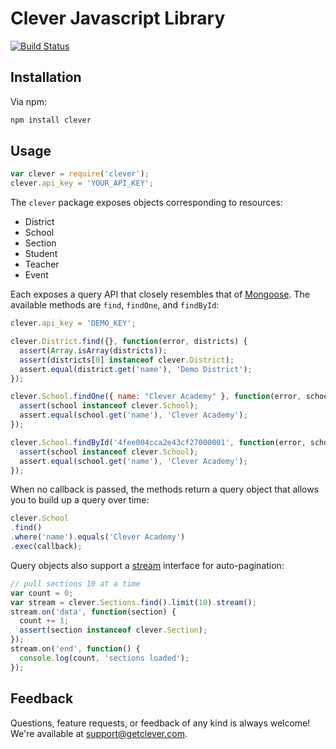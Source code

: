 # Clever Javascript Library

[![Build Status](https://secure.travis-ci.org/Clever/clever-js.png)](http://travis-ci.org/Clever/clever-js)

## Installation

Via npm:

```bash
npm install clever
```

## Usage

```javascript
var clever = require('clever');
clever.api_key = 'YOUR_API_KEY';
```

The `clever` package exposes objects corresponding to resources:

* District
* School
* Section
* Student
* Teacher
* Event

Each exposes a query API that closely resembles that of [Mongoose](http://mongoosejs.com/docs/queries.html). The available methods are `find`, `findOne`, and `findById`:

```javascript
clever.api_key = 'DEMO_KEY';

clever.District.find({}, function(error, districts) {
  assert(Array.isArray(districts));
  assert(districts[0] instanceof clever.District);
  assert.equal(district.get('name'), 'Demo District');
});

clever.School.findOne({ name: "Clever Academy" }, function(error, school) {
  assert(school instanceof clever.School);
  assert.equal(school.get('name'), 'Clever Academy');
});

clever.School.findById('4fee004cca2e43cf27000001', function(error, school) {
  assert(school instanceof clever.School);
  assert.equal(school.get('name'), 'Clever Academy');
});
```

When no callback is passed, the methods return a query object that allows you to build up a query over time:

```javascript
clever.School
.find()
.where('name').equals('Clever Academy')
.exec(callback);
```

Query objects also support a [stream](http://nodejs.org/api/stream.html) interface for auto-pagination:

```javascript
// pull sections 10 at a time
var count = 0;
var stream = clever.Sections.find().limit(10).stream();
stream.on('data', function(section) {
  count += 1;
  assert(section instanceof clever.Section);
});
stream.on('end', function() {
  console.log(count, 'sections loaded');
});
```

## Feedback

Questions, feature requests, or feedback of any kind is always welcome! We're available at [support@getclever.com](mailto:support@getclever.com).
